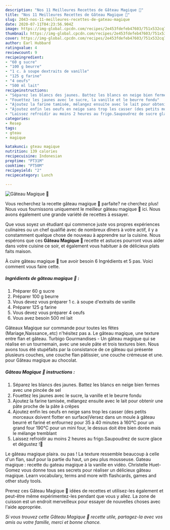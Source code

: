 ```yaml
---
description: "Nos 11 Meilleures Recettes de Gâteau Magique 💫"
title: "Nos 11 Meilleures Recettes de Gâteau Magique 💫"
slug: 2043-nos-11-meilleures-recettes-de-gateau-magique
date: 2020-07-11T04:23:56.904Z
image: https://img-global.cpcdn.com/recipes/2e453fdefeb47603/751x532cq70/gateau-magique-💫-photo-principale-de-la-recette.jpg
thumbnail: https://img-global.cpcdn.com/recipes/2e453fdefeb47603/751x532cq70/gateau-magique-💫-photo-principale-de-la-recette.jpg
cover: https://img-global.cpcdn.com/recipes/2e453fdefeb47603/751x532cq70/gateau-magique-💫-photo-principale-de-la-recette.jpg
author: Earl Hubbard
ratingvalue: 4
reviewcount: 9
recipeingredient:
- "60 g sucre"
- "100 g beurre"
- "1 c. à soupe dextraits de vanille"
- "125 g farine"
- "4 oeufs"
- "500 ml lait"
recipeinstructions:
- "Séparez les blancs des jaunes. Battez les blancs en neige bien fermes avec une pincée de sel"
- "Fouettez les jaunes avec le sucre, la vanille et le beurre fondu"
- "Ajoutez la farine tamisée, mélangez ensuite avec le lait pour obtenir une pâte proche de la pâte à crêpes"
- "Ajoutez enfin les oeufs en neige sans trop les casser (des petits morceaux doivent flotter en surface)Versez dans un moule à gâteau beurré et fariné et enfournez pour 35 à 40 minutes à 160°C pour un grand four 190°C pour un mini four, le dessus doit être bien dorée mais le mélange tremblant"
- "Laissez refroidir au moins 2 heures au frigo.Saupoudrez de sucre glace et dégustez !👅"
categories:
- Resep
tags:
- gteau
- magique

katakunci: gteau magique 
nutrition: 139 calories
recipecuisine: Indonesian
preptime: "PT31M"
cooktime: "PT50M"
recipeyield: "2"
recipecategory: Lunch

---
```



![Gâteau Magique 💫](https://img-global.cpcdn.com/recipes/2e453fdefeb47603/751x532cq70/gateau-magique-💫-photo-principale-de-la-recette.jpg)

Vous recherchez la recette gâteau magique 💫 parfaite? ne cherchez plus! Nous vous fournissons uniquement le meilleur gâteau magique 💫 ici. Nous avons également une grande variété de recettes à essayer.

Que vous soyez un étudiant qui commence juste vos propres expériences culinaires ou un chef qualifié avec de nombreux dîners à votre actif, il y a constamment quelque chose de nouveau à apprendre sur la cuisine. Nous espérons que ces <strong> Gâteau Magique 💫 </strong> recette et astuces pourront vous aider dans votre cuisine ce soir, et également vous habituer à de délicieux plats faits maison.

<!--inarticleads1-->

À cuire gâteau magique 💫 tue avoir besoin 6 Ingrédients et 5 pas. Voici comment vous faire cette.

##### Ingrédients de gâteau magique 💫 :

1. Préparer 60 g sucre
1. Préparer 100 g beurre
1. Vous devez vous préparer 1 c. à soupe d&#39;extraits de vanille
1. Préparer 125 g farine
1. Vous devez vous préparer 4 oeufs
1. Vous avez besoin 500 ml lait


Gâteaux Magique sur commande pour toutes les fêtes (Mariage,Naissance,.etc) n&#39;hésitez pas a. Le gâteau magique, une texture entre flan et gâteau. Turbigo Gourmandises - Un gâteau magique qui se réalise en un tournemain, avec une seule pâte et trois textures bien. Nous avons tous été stupéfaits par la consistance de ce gâteau qui présente plusieurs couches, une couche flan pâtissier, une couche crémeuse et une. pour Gâteau magique au chocolat. 

<!--inarticleads2-->

##### Gâteau Magique 💫 instructions :

1. Séparez les blancs des jaunes. Battez les blancs en neige bien fermes avec une pincée de sel
1. Fouettez les jaunes avec le sucre, la vanille et le beurre fondu
1. Ajoutez la farine tamisée, mélangez ensuite avec le lait pour obtenir une pâte proche de la pâte à crêpes
1. Ajoutez enfin les oeufs en neige sans trop les casser (des petits morceaux doivent flotter en surface)Versez dans un moule à gâteau beurré et fariné et enfournez pour 35 à 40 minutes à 160°C pour un grand four 190°C pour un mini four, le dessus doit être bien dorée mais le mélange tremblant
1. Laissez refroidir au moins 2 heures au frigo.Saupoudrez de sucre glace et dégustez !👅


Le gâteau magique plaira. ou pas ! La texture ressemble beaucoup à celle d&#39;un flan, sauf pour la partie du haut, un peu plus mousseuse. Gateau magique : recette du gateau magique à la vanille en vidéo. Christelle Huet-Gomez vous donne tous ses secrets pour réaliser un délicieux gâteau magique. Learn vocabulary, terms and more with flashcards, games and other study tools. 

<!--inarticleads1-->

<p>
Prenez ces Gâteau Magique 💫 idées de recettes et utilisez-les également et peut-être même expérimentez-les pendant que vous y allez. La zone de cuisson est un endroit merveilleux pour essayer de nouvelles choses avec l'aide appropriée.
</p>

<p>
<i>Si vous trouvez cette Gâteau Magique 💫 recette utile, partagez-la avec vos amis ou votre famille, merci et bonne chance.</i>
</p>
